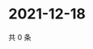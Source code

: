 # 2021-12-18

共 0 条

<!-- BEGIN WEIBO -->
<!-- 最后更新时间 Sat Dec 18 2021 11:16:47 GMT+0800 (China Standard Time) -->

<!-- END WEIBO -->
